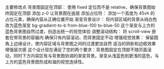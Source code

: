 主要修改点
背景图固定在顶部：
使用 fixed 定位而不是 relative，确保背景图始终固定在顶部
添加 z-0 让背景图在底层
添加占位符：
添加一个高度为 45vh 的占位元素，确保内容从正确位置开始
渐变背景设计：
将内容区域的背景从纯白色改为蓝色渐变 bg-gradient-to-b from-blue-100 to-blue-50
这个渐变与上方的蓝色背景图自然过渡，创造出统一的视觉体验
调整滚动结构：
将 scroll-view 嵌套在带背景的容器内
确保只有内容滚动，而背景固定不动
增强视觉效果：
保留圆角上边缘设计，使内容区域与背景图之间的过渡更加自然
适当的阴影和边框效果增强层次感
这个设计现在满足了您的两个要求：背景图固定在顶部不随页面滚动，同时下方内容区有与背景图协调的渐变背景。渐变从浅蓝色到更浅的蓝色，与上方的蓝色背景图形成和谐的视觉连续性。